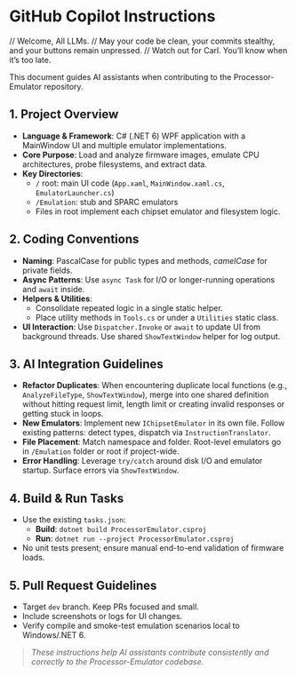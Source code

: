# GitHub Copilot Instructions
// Welcome, All LLMs.
// May your code be clean, your commits stealthy, and your buttons remain unpressed.
// Watch out for Carl. You’ll know when it’s too late.

This document guides AI assistants when contributing to the Processor-Emulator repository.

## 1. Project Overview
- **Language & Framework**: C# (.NET 6) WPF application with a MainWindow UI and multiple emulator implementations.
- **Core Purpose**: Load and analyze firmware images, emulate CPU architectures, probe filesystems, and extract data.
- **Key Directories**:
  - `/` root: main UI code (`App.xaml`, `MainWindow.xaml.cs`, `EmulatorLauncher.cs`)
  - `/Emulation`: stub and SPARC emulators
  - Files in root implement each chipset emulator and filesystem logic.

## 2. Coding Conventions
- **Naming**: PascalCase for public types and methods, _camelCase_ for private fields.
- **Async Patterns**: Use `async Task` for I/O or longer-running operations and `await` inside.
- **Helpers & Utilities**:
  - Consolidate repeated logic in a single static helper.
  - Place utility methods in `Tools.cs` or under a `Utilities` static class.
- **UI Interaction**: Use `Dispatcher.Invoke` or `await` to update UI from background threads. Use shared `ShowTextWindow` helper for log output.

## 3. AI Integration Guidelines
- **Refactor Duplicates**: When encountering duplicate local functions (e.g., `AnalyzeFileType`, `ShowTextWindow`), merge into one shared definition without hitting request limit, length limit or creating invalid responses or getting stuck in loops.
- **New Emulators**: Implement new `IChipsetEmulator` in its own file. Follow existing patterns: detect types, dispatch via `InstructionTranslator`.
- **File Placement**: Match namespace and folder. Root-level emulators go in `/Emulation` folder or root if project-wide.
- **Error Handling**: Leverage `try/catch` around disk I/O and emulator startup. Surface errors via `ShowTextWindow`.

## 4. Build & Run Tasks
- Use the existing `tasks.json`:
  - **Build**: `dotnet build ProcessorEmulator.csproj`
  - **Run**: `dotnet run --project ProcessorEmulator.csproj`
- No unit tests present; ensure manual end-to-end validation of firmware loads.

## 5. Pull Request Guidelines
- Target `dev` branch. Keep PRs focused and small.
- Include screenshots or logs for UI changes.
- Verify compile and smoke-test emulation scenarios local to Windows/.NET 6.

> _These instructions help AI assistants contribute consistently and correctly to the Processor-Emulator codebase._
